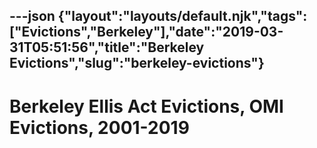 ---json
{"layout":"layouts/default.njk","tags":["Evictions","Berkeley"],"date":"2019-03-31T05:51:56","title":"Berkeley Evictions","slug":"berkeley-evictions"}
---

Berkeley Ellis Act Evictions, OMI Evictions, 2001-2019
======================================================